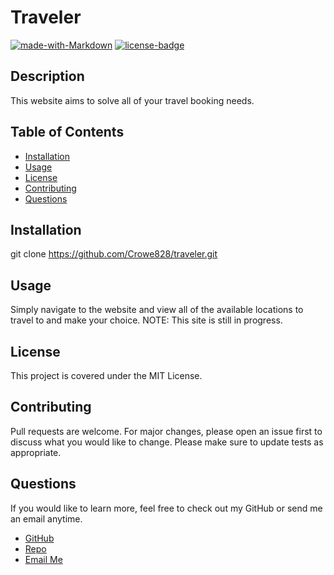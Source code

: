 # Traveler

[![made-with-Markdown](https://img.shields.io/badge/Made%20with-Markdown-1f425f.svg)](http://commonmark.org)
[![license-badge](https://img.shields.io/badge/License-MIT-red.svg)](https://shields.io/)

## Description

This website aims to solve all of your travel booking needs.

## Table of Contents

- [Installation](#installation)
- [Usage](#usage)
- [License](#license)
- [Contributing](#contributing)
- [Questions](#tests)

## Installation

git clone https://github.com/Crowe828/traveler.git

## Usage

Simply navigate to the website and view all of the available locations to travel to and make your choice. NOTE: This site is still in progress.

## License

This project is covered under the MIT License.

## Contributing

Pull requests are welcome. For major changes, please open an issue first to discuss what you would like to change.
Please make sure to update tests as appropriate.

## Questions

If you would like to learn more, feel free to check out my GitHub or send me an email anytime.

- [GitHub](https://github.com/Crowe828)
- [Repo](https://github.com/Crowe828/https://github.com/Crowe828/traveler)
- [Email Me](mailto:crowe828@gmail.com?subject=Nice%20README%20Generator%20Dude)
